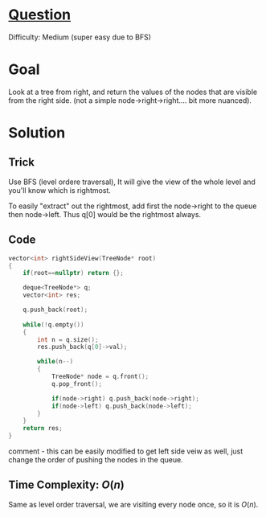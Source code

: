 # [Question](https://leetcode.com/problems/binary-tree-right-side-view/)
Difficulty: Medium (super easy due to BFS)
# Goal
Look at a tree from right, and return the values of the nodes that are visible from the right side. (not a simple node->right->right.... bit more nuanced).
# Solution
## Trick
Use BFS (level ordere traversal), It will give the view of the whole level and you'll know which is rightmost. 

To easily "extract" out the rightmost, add first the node->right to the queue then node->left. Thus q[0] would be the rightmost always.

## Code
```cpp
vector<int> rightSideView(TreeNode* root) 
{
    if(root==nullptr) return {};

    deque<TreeNode*> q;
    vector<int> res;

    q.push_back(root);
    
    while(!q.empty())
    {
        int n = q.size();
        res.push_back(q[0]->val);

        while(n--)
        {
            TreeNode* node = q.front();
            q.pop_front();

            if(node->right) q.push_back(node->right);
            if(node->left) q.push_back(node->left);
        }
    }
    return res;
}
```
comment - this can be easily modified to get left side veiw as well, just change the order of pushing the nodes in the queue.
## Time Complexity: $O(n)$
Same as level order traversal, we are visiting every node once, so it is $O(n)$.